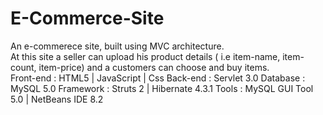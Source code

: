 # E-Commerce-Site
An e-commerece site, built using MVC architecture.<br/>
At this site a seller can upload his product details ( i.e item-name, item-count, item-price)  and a customers can choose and buy items.<br/>
Front-end   : HTML5 | JavaScript | Css
Back-end    : Servlet 3.0
Database    : MySQL 5.0
Framework   : Struts 2 | Hibernate 4.3.1
Tools       : MySQL GUI Tool 5.0 | NetBeans IDE 8.2
</pre>

